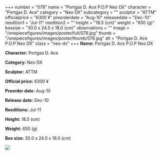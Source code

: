 +++
number = "078"
name = "Portgas D. Ace P.O.P Neo DX"
character = "Portgas D. Ace"
category = "Neo DX"
subcategory = ""
sculptor = "ATTM"
officialprice = "6300 ¥"
preorderdate = "Aug-10"
releasedate = "Dec-10"
reedition1 = "Jul-11"
reedition2 = ""
height = "18.5 (cm)"
weight = "650 (g)"
boxsize = "30.0 x 24.5 x 18.0 (cm)"
observations = ""
image = "/onepiecefigures/images/poster/full/078.jpg"
thumb = "/onepiecefigures/images/poster/thumb/078.jpg"
alt = "Portgas D. Ace P.O.P Neo DX"
class = "neo-dx"
+++
**Name:** Portgas D. Ace P.O.P Neo DX

**Character:** Portgas D. Ace

**Category:** Neo DX 

**Sculptor:** ATTM

**Official price:** 6300 ¥

**Preorder date:** Aug-10

**Release date:** Dec-10

**Reeditions:** Jul-11

**Height:** 18.5 (cm)

**Weight:** 650 (g)

**Box size:** 30.0 x 24.5 x 18.0 (cm)

<img src="/onepiecefigures/images/poster/thumb/078.jpg">